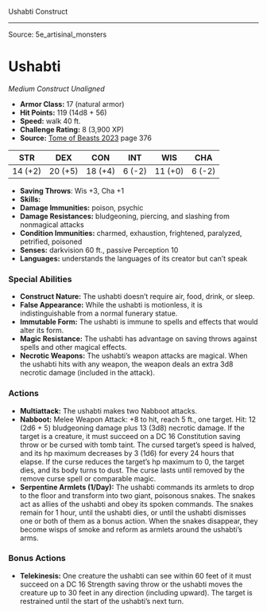 <MonsterName/>Ushabti</MonsterName>
<CreatureType/>Construct</CreatureType>



---

Source: 5e_artisinal_monsters

# Ushabti

*Medium* *Construct* *Unaligned*

- **Armor Class:** 17 (natural armor)
- **Hit Points:** 119 (14d8 + 56)
- **Speed:** walk 40 ft.
- **Challenge Rating:** 8 (3,900 XP)
- **Source:** [Tome of Beasts 2023](https://koboldpress.com/kpstore/product/tome-of-beasts-1-2023-edition/) page 376

| STR | DEX | CON | INT | WIS | CHA |
| --- | --- | --- | --- | --- | --- |
| 14 (+2) | 20 (+5) | 18 (+4) | 6 (-2) | 11 (+0) | 6 (-2) |

- **Saving Throws**: Wis +3, Cha +1
- **Skills:** 
- **Damage Immunities:** poison, psychic
- **Damage Resistances:** bludgeoning, piercing, and slashing from nonmagical attacks
- **Condition Immunities:** charmed, exhaustion, frightened, paralyzed, petrified, poisoned
- **Senses:** darkvision 60 ft., passive Perception 10
- **Languages:** understands the languages of its creator but can’t speak

### Special Abilities

- **Construct Nature:** The ushabti doesn’t require air, food, drink, or sleep.
- **False Appearance:** While the ushabti is motionless, it is indistinguishable from a normal funerary statue.
- **Immutable Form:** The ushabti is immune to spells and effects that would alter its form.
- **Magic Resistance:** The ushabti has advantage on saving throws against spells and other magical effects.
- **Necrotic Weapons:** The ushabti’s weapon attacks are magical. When the ushabti hits with any weapon, the weapon deals an extra 3d8 necrotic damage (included in the attack).

### Actions

- **Multiattack:** The ushabti makes two Nabboot attacks.
- **Nabboot:** Melee Weapon Attack: +8 to hit, reach 5 ft., one target. Hit: 12 (2d6 + 5) bludgeoning damage plus 13 (3d8) necrotic damage. If the target is a creature, it must succeed on a DC 16 Constitution saving throw or be cursed with tomb taint. The cursed target’s speed is halved, and its hp maximum decreases by 3 (1d6) for every 24 hours that elapse. If the curse reduces the target’s hp maximum to 0, the target dies, and its body turns to dust. The curse lasts until removed by the remove curse spell or comparable magic.
- **Serpentine Armlets (1/Day):** The ushabti commands its armlets to drop to the floor and transform into two giant, poisonous snakes. The snakes act as allies of the ushabti and obey its spoken commands. The snakes remain for 1 hour, until the ushabti dies, or until the ushabti dismisses one or both of them as a bonus action. When the snakes disappear, they become wisps of smoke and reform as armlets around the ushabti’s arms.

### Bonus Actions

- **Telekinesis:** One creature the ushabti can see within 60 feet of it must succeed on a DC 16 Strength saving throw or the ushabti moves the creature up to 30 feet in any direction (including upward). The target is restrained until the start of the ushabti’s next turn.


